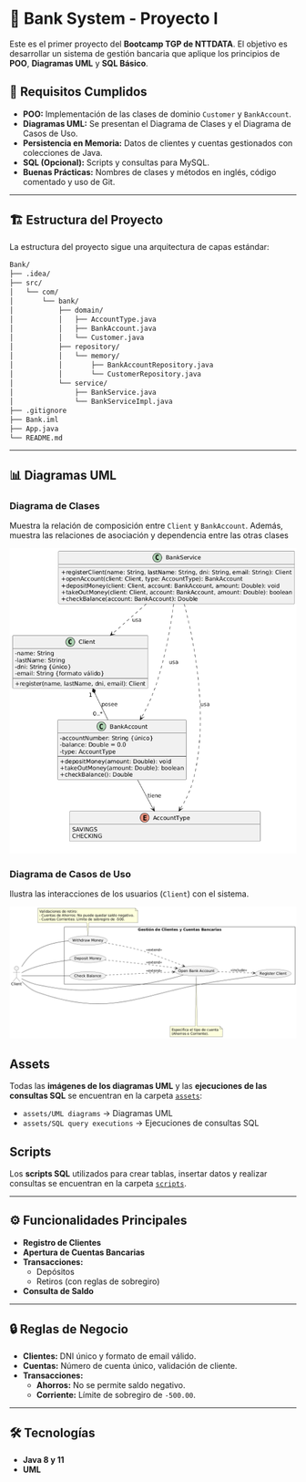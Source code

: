 # 🏦 Bank System - Proyecto I

Este es el primer proyecto del **Bootcamp TGP de NTTDATA**. El objetivo es desarrollar un sistema de gestión bancaria que aplique los principios de **POO**, **Diagramas UML** y **SQL Básico**.

## 🚀 Requisitos Cumplidos

  * **POO:** Implementación de las clases de dominio `Customer` y `BankAccount`.
  * **Diagramas UML:** Se presentan el Diagrama de Clases y el Diagrama de Casos de Uso.
  * **Persistencia en Memoria:** Datos de clientes y cuentas gestionados con colecciones de Java.
  * **SQL (Opcional):** Scripts y consultas para MySQL.
  * **Buenas Prácticas:** Nombres de clases y métodos en inglés, código comentado y uso de Git.

-----

## 🏗️ Estructura del Proyecto

La estructura del proyecto sigue una arquitectura de capas estándar:

```
Bank/
├── .idea/
├── src/
│   └── com/
│       └── bank/
│           ├── domain/
│           │   ├── AccountType.java
│           │   ├── BankAccount.java
│           │   └── Customer.java
│           ├── repository/
│           │   └── memory/
│           │       ├── BankAccountRepository.java
│           │       └── CustomerRepository.java
│           └── service/
│               ├── BankService.java
│               └── BankServiceImpl.java
├── .gitignore
├── Bank.iml
├── App.java
└── README.md
```

-----

## 📊 Diagramas UML

### Diagrama de Clases

Muestra la relación de composición entre `Client` y `BankAccount`. Además, muestra las relaciones de asociación y dependencia entre las otras clases

![Diagrama de Clases](https://github.com/LizetPV/BankAccount/blob/main/assets/Diagrama%20de%20Clases.png)

### Diagrama de Casos de Uso

Ilustra las interacciones de los usuarios (`Client`) con el sistema.

![Diagrama de Casos de Uso](https://github.com/LizetPV/BankAccount/blob/main/assets/Diagrama%20de%20Caso%20de%20Uso.png)

## Assets

Todas las **imágenes de los diagramas UML** y las **ejecuciones de las consultas SQL** se encuentran en la carpeta [`assets`](./assets):  
- `assets/UML diagrams` → Diagramas UML
- `assets/SQL query executions` → Ejecuciones de consultas SQL 

## Scripts

Los **scripts SQL** utilizados para crear tablas, insertar datos y realizar consultas se encuentran en la carpeta [`scripts`](./scripts).  

-----

## ⚙️ Funcionalidades Principales

  * **Registro de Clientes**
  * **Apertura de Cuentas Bancarias**
  * **Transacciones:**
      * Depósitos
      * Retiros (con reglas de sobregiro)
  * **Consulta de Saldo**

-----

## 🔒 Reglas de Negocio

  * **Clientes:** DNI único y formato de email válido.
  * **Cuentas:** Número de cuenta único, validación de cliente.
  * **Transacciones:**
      * **Ahorros:** No se permite saldo negativo.
      * **Corriente:** Límite de sobregiro de `-500.00`.

-----

## 🛠️ Tecnologías

  * **Java 8 y 11**
  * **UML**

